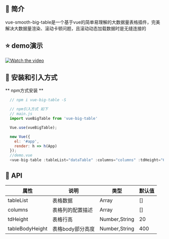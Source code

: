 ## 📣 简介
vue-smooth-big-table是一个基于vue的简单易理解的大数据量表格插件，完美解决大数据量渲染、滚动卡顿问题，且滚动动态加载数据时是无缝连接的

## :star: demo演示
[![Watch the video](https://github.com/hjmgithub/vue-smooth-big-table/blob/0.1.0/src/assets/vue-big-table%20%E6%BC%94%E7%A4%BA%E6%88%AA%E5%9B%BE.png)](https://686a-hjm-cloudbase-6g0tedfq2ec6b2d9-1303814824.tcb.qcloud.la/video/vue-smooth-big-table%20%E6%BC%94%E7%A4%BA%E8%A7%86%E9%A2%91.mp4?sign=55b4a3f64f7f25315eef88674212823a&t=1607160073)

## 🔰 安装和引入方式
  ** npm方式安装 **
``` javascript
  // npm i vue-big-table -S

  // npm引入方式 如下
  // main.js
  import vueBigTable from 'vue-big-table'

  Vue.use(vueBigTable);

  new Vue({
    el: '#app',
    render: h => h(App)
  });
  //demo.vue
  <vue-big-table :tableList="dataTable" :columns="columns" :tdHeight="60" :tableBodyHeight="600"></vue-big-table>
```

## 📝 API
| 属性 | 说明 | 类型 | 默认值 |
| ------ | ------ | ------ | ------ |
| tableList | 表格数据 | Array | [] |
| columns | 表格列的配置描述 | Array | [] |
| tdHeight | 表格行高 | Number,String | 20 |
| tableBodyHeight | 表格body部分高度 | Number,String | 400 |
